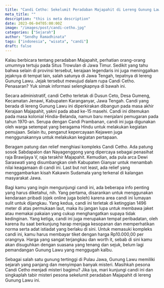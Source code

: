 ```yaml
---
title: "Candi Cetho: Sekelumit Peradaban Majapahit di Lereng Gunung Lawu"
meta_title: ""
description: "this is meta description"
date: 2023-06-04T05:00:00Z
image: "/images/post/candi-cetho.jpg"
categories: ["Sejarah"]
author: "Sendhy Ramadhinata"
tags: ["indonesia", "wisata", "candi"]
draft: false
---
```


Kalau berbicara tentang peradaban Majapahit, perhatian orang-orang umumnya tertuju pada Situs Trowulan di Jawa Timur. Sedikit yang tahu bahwa selain di provinsi tersebut, kerajaan legendaris ini juga meninggalkan jejaknya di tempat lain, salah satunya di Jawa Tengah, tepatnya di lereng Gunung Lawu. Jejak tersebut mewujud dalam rupa Candi Cetho. Penasaran? Yuk simak informasi selengkapnya di bawah ini.

Secara administratif, candi Cetho terletak di Dusun Ceto, Desa Gumeng, Kecamatan Jenawi, Kabupaten Karanganyar, Jawa Tengah. Candi yang berada di lereng Gunung Lawu ini diperkirakan dibangun pada masa akhir Kerajaan Majapahit, yakni pada abad ke-15 masehi. Candi ini ditemukan pada masa kolonial Hindia-Belanda, namun baru menjalani pemugaran pada tahun 1970-an. Serupa dengan Candi Prambanan, candi ini juga digunakan oleh warga setempat yang beragama Hindu untuk melakukan kegiatan pemujaan. Selain itu, penganut kepercayaan Kejawen juga menggunakannya untuk melakukan kegiatan pertapaan.

Beragam patung dan relief menghiasi kompleks Candi Cetho. Ada patung sosok Sabdapalon dan Nayagenggong yang dipercaya sebagai penasihat raja Brawijaya V, raja terakhir Majapahit. Kemudian, ada pula arca Dewi Saraswati yang disumbangkan oleh Kabupaten Gianyar untuk menambah nilai keagamaan di candi ini. Last but not least, ada relief yang menggambarkan kisah Kakawin Sudamala yang terkenal di kalangan masyarakat Jawa.

Bagi kamu yang ingin mengunjungi candi ini, ada beberapa info penting yang harus diketahui, nih. Yang pertama, disarankan untuk menggunakan kendaraan pribadi (ojek online juga boleh) karena area candi ini lumayan sulit untuk dijangkau. Yang kedua, candi ini terletak di ketinggian 1496 meter di atas permukaan laut, maka itu jangan lupa untuk membawa jaket atau memakai pakaian yang cukup menghangatkan supaya tidak kedinginan. Yang ketiga, candi ini juga merupakan tempat peribadatan, oleh karena itu saat berkunjung harap menjaga kesopanan dan memperhatikan norma serta adat istiadat yang berlaku di sini. Untuk memasuki kompleks candi ini, kamu harus membayar tiket dengan harga Rp10.000,00 per orangnya. Harga yang sangat terjangkau dan worth it, sebab di sini kamu akan disuguhkan dengan suasana yang tenang dan sejuk, belum lagi pemandangan Gunung Lawu yang menggugah kalbu.

Sebagai salah satu gunung tertinggi di Pulau Jawa, Gunung Lawu memiliki sejarah yang panjang dan menyimpan banyak misteri. Masihkah pesona Candi Cetho menjadi misteri bagimu? Jika iya, mari kunjungi candi ini dan singkaplah tabir misteri pesona sekelumit peradaban Majapahit di lereng Gunung Lawu ini.